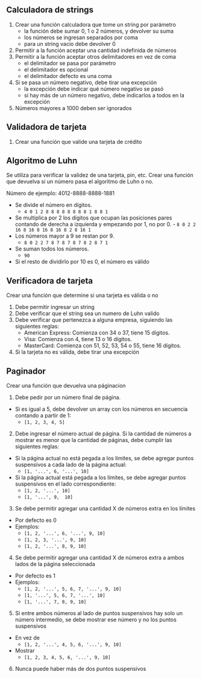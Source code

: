 ## Calculadora de strings

1. Crear una función calculadora que tome un string por parámetro
    * la función debe sumar 0, 1 o 2 números, y devolver su suma
    * los números se ingresan separados por coma
    * para un string vacío debe devolver 0
2. Permitir a la función aceptar una cantidad indefinida de números
3. Permitir a la función aceptar otros delimitadores en vez de coma
    * el delimitador se pasa por parámetro
    * el delimitador es opcional
    * el delimitador defecto es una coma
6. Si se pasa un número negativo, debe tirar una excepción
    * la excepción debe indicar qué número negativo se pasó
    * si hay más de un número negativo, debe indicarlos a todos en la excepción
7. Números mayores a 1000 deben ser ignorados

## Validadora de tarjeta

1. Crear una función que valide una tarjeta de crédito

## Algoritmo de Luhn

Se utiliza para verificar la validez de una tarjeta, pin, etc. Crear una función que devuelva si un número pasa el algoritmo de Luhn o no.

Número de ejemplo: 4012-8888-8888-1881

* Se divide el número en dígitos. 
    - `4 0 1 2 8 8 8 8 8 8 8 8 1 8 8 1`
* Se multiplica por 2 los dígitos que ocupan las posiciones pares contando de derecha a izquierda y empezando por 1, no por 0.     - `8 0 2 2 16 8 16 8 16 8 16 8 2 8 16 1`
* Los números mayor a 9 se restan por 9.
    - `8 0 2 2 7 8 7 8 7 8 7 8 2 8 7 1`
* Se suman todos los números.
    - `90`
* Si el resto de dividirlo por 10 es 0, el número es válido


## Verificadora de tarjeta

Crear una función que determine si una tarjeta es válida o no

1. Debe permitir ingresar un string
2. Debe verificar que el string sea un numero de Luhn valido
3. Debe verificar que pertenezca a alguna empresa, siguiendo las siguientes reglas:
    - American Express: Comienza con 34 o 37, tiene 15 dígitos.
    - Visa: Comienza con 4, tiene 13 o 16 dígitos.
    - MasterCard: Comienza con 51, 52, 53, 54 o 55, tiene 16 dígitos.
4. Si la tarjeta no es válida, debe tirar una excepción  

## Paginador

Crear una función que devuelva una páginacion

1. Debe pedir por un número final de página. 
  - Si es igual a 5, debe devolver un array con los números en secuencia contando a partir de 1:
      * `[1, 2, 3, 4, 5]`
2. Debe ingresar el número actual de página. Si la cantidad de números a mostrar es menor que la cantidad de páginas, debe cumplir las siguientes reglas:
  - Si la página actual no está pegada a los límites, se debe agregar puntos suspensivos a cada lado de la página actual: 
      * `[1, '...', 6, '...', 10]`
  - Si la página actual está pegada a los límites, se debe agregar puntos suspensivos en el lado correspondiente: 
      * `[1, 2, '...', 10]`
      * `[1, '...', 9,  10]`
3. Se debe permitir agregar una cantidad X de números extra en los límites
  - Por defecto es 0
  - Ejemplos:
      * `[1, 2, '...', 6, '...', 9, 10]`
      * `[1, 2, 3, '...', 9, 10]`
      * `[1, 2, '...', 8, 9, 10]`
 4. Se debe permitir agregar una cantidad X de números extra a ambos lados de la página seleccionada
  - Por defecto es 1
  - Ejemplos:
      * `[1, 2, '...', 5, 6, 7, '...', 9, 10]`
      * `[1, '...', 5, 6, 7, '...', 10]`
      * `[1, '...', 7, 8, 9, 10]`
  5. Si entre ambos números al lado de puntos suspensivos hay solo un número intermedio, se debe mostrar ese número y no los puntos suspensivos
   - En vez de 
       * `[1, 2, '...', 4, 5, 6, '...', 9, 10]`
   - Mostrar    
       * `[1, 2, 3, 4, 5, 6, '...', 9, 10]`
  6. Nunca puede haber más de dos puntos suspensivos     




